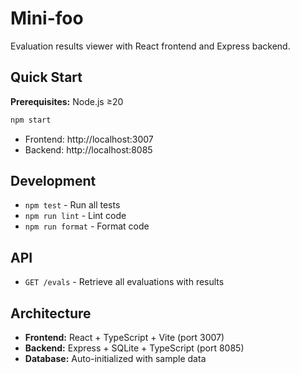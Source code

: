 # Mini-foo

Evaluation results viewer with React frontend and Express backend.

## Quick Start

**Prerequisites:** Node.js ≥20

```bash
npm start
```

- Frontend: http://localhost:3007
- Backend: http://localhost:8085

## Development

- `npm test` - Run all tests  
- `npm run lint` - Lint code
- `npm run format` - Format code

## API

- `GET /evals` - Retrieve all evaluations with results

## Architecture

- **Frontend:** React + TypeScript + Vite (port 3007)
- **Backend:** Express + SQLite + TypeScript (port 8085) 
- **Database:** Auto-initialized with sample data
